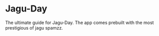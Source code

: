 # Jagu-Day
The ultimate guide for Jagu-Day. The app comes prebuilt with the most prestigious of jagu spamzz.
